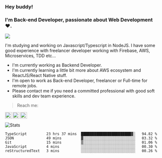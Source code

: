 ### Hey buddy!

### I'm Back-end Developer, passionate about Web Development :heart:.
<img src="https://img.shields.io/github/followers/bertbr?style=social"/>

I'm studying and working on Javascript/Typescript in NodeJS. I have some good experience with freelancer developer working with Firebase, AWS, Microservices, TDD etc...

- I'm currently working as Backend Developer.
- I'm currently learning a little bit more about AWS ecosystem and ReactJS/React Native stuff.
- I'm open to work as Back-end Developer, freelancer or Full-time for remote jobs.
- Please contact me if you need a committed professional with good soft skills and dev team experience.


> Reach me:
<a href="https://www.linkedin.com/in/viniciusmvn">
  <img align="left" alt="My LinkdeIn" width="22px" src="https://image.flaticon.com/icons/svg/145/145807.svg" />
</a>
<a href="mailto:viniciusmvn@pm.me">
  <img align="left" alt="Mail me" width="22px" src="https://image.flaticon.com/icons/svg/1057/1057100.svg" />
</a>
<a href="https://t.me/bertinnn">
  <img align="left" alt="My Telegram" width="22px" src="https://image.flaticon.com/icons/svg/2111/2111646.svg" />
</a>

<br />
<br />
<img alt="Stats" src="https://github-readme-stats.vercel.app/api?username=bertbr&theme=dracula&show_icons=true" />


<!--START_SECTION:waka-->
```text
TypeScript         23 hrs 37 mins  ███████████████████████▓░   94.82 % 
JSON               49 mins         ▓░░░░░░░░░░░░░░░░░░░░░░░░   03.32 % 
Git                15 mins         ▒░░░░░░░░░░░░░░░░░░░░░░░░   01.06 % 
JavaScript         4 mins          ░░░░░░░░░░░░░░░░░░░░░░░░░   00.30 % 
reStructuredText   3 mins          ░░░░░░░░░░░░░░░░░░░░░░░░░   00.26 % 
```
<!--END_SECTION:waka-->
